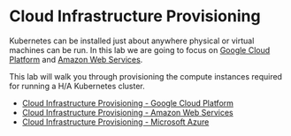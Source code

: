 # Cloud Infrastructure Provisioning

Kubernetes can be installed just about anywhere physical or virtual machines can be run. In this lab we are going to focus on [Google Cloud Platform](https://cloud.google.com/) and [Amazon Web Services](https://aws.amazon.com).

This lab will walk you through provisioning the compute instances required for running a H/A Kubernetes cluster. 

* [Cloud Infrastructure Provisioning - Google Cloud Platform](01-infrastructure-gcp.md)
* [Cloud Infrastructure Provisioning - Amazon Web Services](01-infrastructure-aws.md)
* [Cloud Infrastructure Provisioning - Microsoft Azure](01-infrastructure-azure.md)

